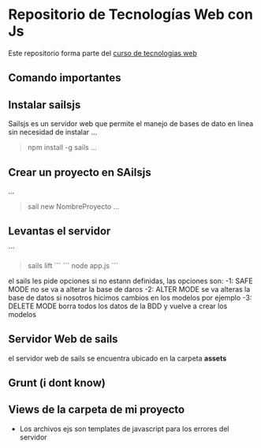 # Repositorio de Tecnologías Web con Js

Este repositorio forma parte del [curso de tecnologías web](https://github.com/adrianeguez/Tec_Web_Js_2016_B)


## Comando importantes

## Instalar sailsjs

Sailsjs es un servidor web que permite el manejo de bases de dato en linea sin necesidad de instalar
...

>npm install -g sails
...

## Crear un proyecto en SAilsjs
...
>sail new NombreProyecto
...

## Levantas el servidor

´´´
>sails lift
´´´
´´´
>node app.js
´´´

el sails les pide opciones si no estann definidas, las opciones son:
-1: SAFE MODE no se va a alterar la base de daros
-2: ALTER MODE se va alteras la base de datos si nosotros hicimos cambios en los modelos por ejemplo
-3: DELETE MODE borra todos los datos de la BDD y vuelve a crear los modelos

## Servidor Web de sails
el servidor web de sails se encuentra ubicado en la carpeta **assets**

## Grunt (i dont know)

## Views de la carpeta de mi proyecto
- Los archivos ejs son templates de javascript para los errores del servidor
